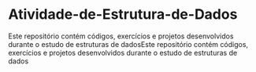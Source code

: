 # Atividade-de-Estrutura-de-Dados
Este repositório contém códigos, exercícios e projetos desenvolvidos durante o estudo de estruturas de dadosEste repositório contém códigos, exercícios e projetos desenvolvidos durante o estudo de estruturas de dados
